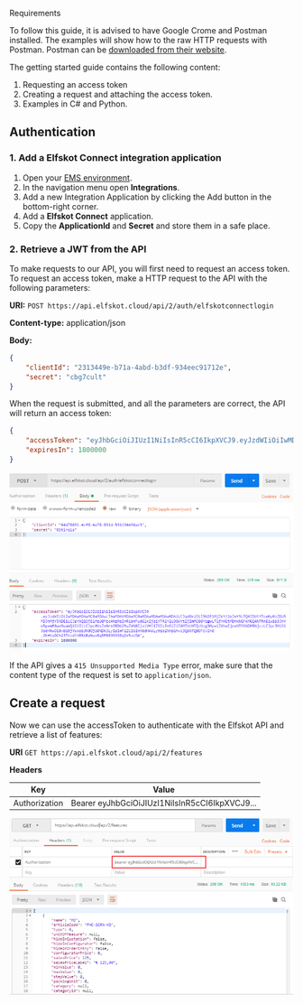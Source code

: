 Requirements

To follow this guide, it is advised to have Google Crome and Postman installed. The examples will show how to the raw HTTP requests with Postman. Postman can be [downloaded from their website](https://www.getpostman.com/apps).

The getting started guide contains the following content:

1. Requesting an access token
2. Creating a request and attaching the access token.
3. Examples in C# and Python.

## Authentication

### 1. Add a Elfskot Connect integration application

1. Open your [EMS environment](https://ems.elfskot.cloud).
2. In the navigation menu open **Integrations**.
3. Add a new Integration Application by clicking the Add button in the bottom-right corner.
4. Add a **Elfskot Connect** application.
5. Copy the **ApplicationId** and **Secret** and store them in a safe place.

### 2. Retrieve a JWT from the API

To make requests to our API, you will first need to request an access token. To request an access token, make a HTTP request to the API with the following parameters:

**URI:** `POST https://api.elfskot.cloud/api/2/auth/elfskotconnectlogin`

**Content-type:** application/json

**Body:**
```json
{
	"clientId": "2313449e-b71a-4abd-b3df-934eec91712e",
	"secret": "cbg7cult"
}
```

When the request is submitted, and all the parameters are correct, the API will return an access token:

```json
{
    "accessToken": "eyJhbGciOiJIUzI1NiIsInR5cCI6IkpXVCJ9.eyJzdWIiOiIwMDAwMDAwMC0wMDAwLTAwMDAtMDAwMC0wMDAwMDAwMDAwMDAiLCJqdGkiOiI3Y2JhNTY4MC03MTA5LTQ4Y2QtOWIzMi0zZTBjMzVlODA2ODciLCJpYXQiOjE1MzkzMzIxMDYsInRlbmFudGlkIjoiYTRlY2U3OWYtZjZmMC00YzgwLTljYmEtMDhkNGFkMGQ4NTRmIiwib3JnYW5pemF0aW9uaWQiOiIiLCJpc0VsZnNrb3RDb25uZWN0IjoiVHJ1ZSIsIm5iZiI6MTUzOTMzMjEwNiwiZXhwIjoxNTM5MzMzOTA2LCJpc3MiOiJodHRwczovL2FwaS5lbGZza290LmNsb3VkLyIsImF1ZCI6Imh0dHBzOi8vYXBpLmVsZnNrb3QuY2xvdWQvIn0.lqVHiSG7wZkmFtuuRY5n3S_sGYazHYdD8HMokRL7Lf0",
    "expiresIn": 1800000
}
```

![example 1](/img/login_request.png)

If the API gives a `415 Unsupported Media Type` error, make sure that the content type of the request is set to `application/json`.

## Create a request

Now we can use the accessToken to authenticate with the Elfskot API and retrieve a list of features:

**URI** `GET https://api.elfskot.cloud/api/2/features`

**Headers**

| Key           | Value                                          |
| ------------- | ---------------------------------------------- |
| Authorization | Bearer eyJhbGciOiJIUzI1NiIsInR5cCI6IkpXVCJ9... |

![example 2](/img/get_features.png)